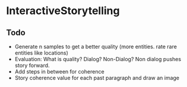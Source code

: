 # InteractiveStorytelling

## Todo
- Generate n samples to get a better quality (more entities. rate rare entities like locations)
- Evaluation: What is quality? Dialog? Non-Dialog? Non dialog pushes story forward.
- Add steps in between for coherence
- Story coherence value for each past paragraph and draw an image